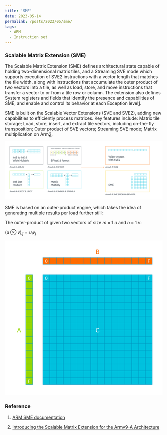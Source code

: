 ```yaml
---
title: 'SME'
date: 2023-05-14
permalink: /posts/2023/05/sme/
tags:
  - ARM
  - Instruction set
---
```


### Scalable Matrix Extension (SME)

The Scalable Matrix Extension (SME) defines architectural state capable of holding two-dimensional matrix tiles, and a Streaming SVE mode which supports execution of SVE2 instructions with a vector length that matches the tile width, along with instructions that accumulate the outer product of two vectors into a tile, as well as load, store, and move instructions that transfer a vector to or from a tile row or column. The extension also defines System registers and fields that identify the presence and capabilities of SME, and enable and control its behavior at each Exception level[1](https://developer.arm.com/documentation/ddi0616/latest). 

SME is built on the Scalable Vector Extensions (SVE and SVE2), adding new capabilities to efficiently process matrices. Key features include: Matrix tile storage; Load, store, insert, and extract tile vectors, including on-the-fly transposition; Outer product of SVE vectors; Streaming SVE mode; Matrix multiplication on Arm[2](https://community.arm.com/arm-community-blogs/b/architectures-and-processors-blog/posts/scalable-matrix-extension-armv9-a-architecture).

![SME-BASE](/images/SME-BASE.png)

SME is based on an outer-product engine, which takes the idea of generating multiple results per load further still:

The outer-product of given two vectors of size $m \times 1$ $u$ and $n \times 1$ $v$:

$(u \otimes v)_{ij} = u_iv_j$

![outer-product](/images/SME-outer-product.png)

### Reference

1. [ARM SME documentation](https://developer.arm.com/documentation/ddi0616/latest)

2. [Introducing the Scalable Matrix Extension for the Armv9-A Architecture](https://community.arm.com/arm-community-blogs/b/architectures-and-processors-blog/posts/scalable-matrix-extension-armv9-a-architecture)